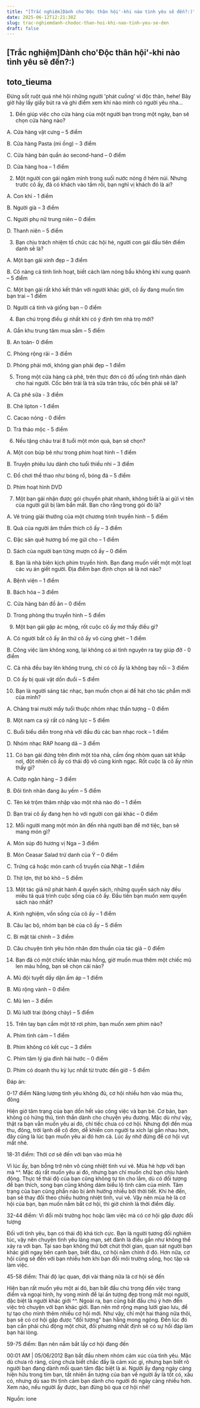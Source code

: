 ```yaml
---
title: "[Trắc nghiệm]Dành cho'Độc thân hội'-khi nào tình yêu sẽ đến?:)"
date: 2025-06-12T12:21:38Z
slug: trac-nghiemdanh-chodoc-than-hoi-khi-nao-tinh-yeu-se-den
draft: false
---
```


## [Trắc nghiệm]Dành cho'Độc thân hội'-khi nào tình yêu sẽ đến?:)

## toto_tieuma

Đừng sốt ruột quá nhé hội những người 'phát cuồng' vì độc thân, hehe! 
Bây giờ hãy lấy giấy bút ra và ghi điểm xem khi nào mình có người yêu nha... 



1. Đến giúp việc cho cửa hàng của một người bạn trong một ngày, bạn sẽ chọn cửa hàng nào?

A. Cửa hàng vật cưng – 5 điểm


B. Cửa hàng Pasta (mì ống) – 3 điểm


C. Cửa hàng bán quần áo second-hand – 0 điểm


D. Cửa hàng hoa – 1 điểm


2. Một người con gái ngâm mình trong suối nước nóng ở hẻm núi. Nhưng trước cô ấy, đã có khách vào tắm rồi, bạn nghĩ vị khách đó là ai?

A. Con khỉ - 1 điểm


B. Người già – 3 điểm


C. Người phụ nữ trung niên – 0 điểm


D. Thanh niên – 5 điểm


3. Bạn chịu trách nhiệm tổ chức các hội hè, người con gái đầu tiên điểm danh sẽ là?

A. Một bạn gái xinh đẹp – 3 điểm


B. Cô nàng cá tính linh hoạt, biết cách làm nóng bầu không khí xung quanh – 5 điểm


C. Một bạn gái rất khó kết thân với người khác giới, cô ấy đang muốn tìm bạn trai – 1 điểm


D. Người cá tính và giống bạn – 0 điểm


4. Bạn chú trọng điều gì nhất khi có ý định tìm nhà trọ mới?

A. Gần khu trung tâm mua sắm – 5 điểm


B. An toàn- 0 điểm


C. Phòng rộng rãi – 3 điểm


D. Phòng phải mới, không gian phải đẹp – 1 điểm


5. Trong một cửa hàng cà phê, trên thực đơn có đồ uống tình nhân dành cho hai người. Cốc bên trái là trà sữa trân trâu, cốc bên phải sẽ là?

A. Cà phê sữa - 3 điểm


B. Chè lipton - 1 điểm


C. Cacao nóng - 0 điểm


D. Trà thảo mộc - 5 điểm


6. Nếu tặng cháu trai 8 tuổi một món quà, bạn sẽ chọn?

A. Một con búp bê như trong phim hoạt hình – 1 điểm


B. Truyện phiêu lưu dành cho tuổi thiếu nhi – 3 điểm


C. Đồ chơi thể thao như bóng rổ, bóng đá – 5 điểm


D. Phim hoạt hình DVD


7. Một bạn gái nhận được gói chuyển phát nhanh, không biết là ai gửi vì tên của người gửi bị làm bẩn mất. Bạn cho rằng trong gói đó là?

A. Vé trúng giải thưởng của một chương trình truyền hình – 5 điểm


B. Quà của người âm thầm thích cô ấy – 3 điểm


C. Đặc sản quê hương bố mẹ gửi cho – 1 điểm


D. Sách của người bạn từng mượn cô ấy – 0 điểm


8. Bạn là nhà biên kịch phim truyền hình. Bạn đang muốn viết một một loạt các vụ án giết người. Địa điểm bạn định chọn sẽ là nơi nào?

A. Bệnh viện – 1 điểm


B. Bách hóa – 3 điểm


C. Cửa hàng bán đồ ăn – 0 điểm


D. Trong phòng thu truyền hình – 5 điểm


9. Một bạn gái gặp ác mộng, rốt cuộc cô ấy mơ thấy điều gì?

A. Có người bắt cô ấy ăn thứ cô ấy vô cùng ghét – 1 điểm


B. Công việc làm không xong, lại không có ai tình nguyên ra tay giúp đỡ - 0 điểm


C. Cả nhà đều bay lên không trung, chỉ có cô ấy là không bay nổi – 3 điểm


D. Cô ấy bị quái vật dồn đuổi – 5 điểm


10. Bạn là người sáng tác nhạc, bạn muốn chọn ai để hát cho tác phẩm mới của mình?

A. Chàng trai mười mấy tuổi thuộc nhóm nhạc thần tượng – 0 điểm


B. Một nam ca sỹ rất có năng lực – 5 điểm


C. Buổi biểu diễn trong nhà với đầu đủ các ban nhạc rock – 1 điểm


D. Nhóm nhạc RAP hoang dã – 3 điểm



11. Có bạn gái đứng trên đỉnh một tòa nhà, cầm ống nhòm quan sát khắp nơi, đột nhiên cô ấy có thái độ vô cùng kinh ngạc. Rốt cuộc là cô ấy nhìn thấy gì?

A. Cướp ngân hàng – 3 điểm


B. Đôi tình nhân đang âu yếm – 5 điểm


C. Tên kẻ trộm thâm nhập vào một nhà nào đó – 1 điểm


D. Bạn trai cô ấy đang hẹn hò với người con gái khác – 0 điểm


12. Mỗi người mang một món ăn đến nhà người bạn để mở tiệc, bạn sẽ mang món gì? 


A. Món súp đỏ hương vị Nga – 3 điểm


B. Món Ceasar Salad trứ danh của Ý – 0 điểm


C. Trứng cá hoặc món canh cổ truyền của Nhật – 1 điểm


D. Thịt lợn, thịt bò khô – 5 điểm


13. Một tác giả nữ phát hành 4 quyển sách, những quyển sách này đều miêu tả quá trình cuộc sống của cô ấy. Đầu tiên bạn muốn xem quyển sách nào nhất?

A. Kinh nghiệm, vốn sống của cô ấy – 1 điểm


B. Câu lạc bộ, nhóm bạn bè của cô ấy – 5 điểm


C. Bí mật tài chính – 3 điểm


D. Câu chuyện tình yêu hôn nhân đơn thuần của tác giả – 0 điểm


14. Bạn đã có một chiếc khăn màu hồng, giờ muốn mua thêm một chiếc mũ len màu hồng, bạn sẽ chọn cái nào?

A. Mũ đội tuyết dầy dặn ấm áp – 1 điểm


B. Mũ rộng vành – 0 điểm


C. Mũ len – 3 điểm


D. Mũ lưỡi trai (bóng chày) – 5 điểm


15. Trên tay bạn cầm một tờ rơi phim, bạn muốn xem phim nào?

A. Phim tình cảm – 1 điểm


B. Phim không có kết cục – 3 điểm


C. Phim tâm lý gia đình hài hước – 0 điểm


D. Phim có doanh thu kỷ lục nhất từ trước đến giờ - 5 điểm


Đáp án: 

0-17 điểm Năng lượng tình yêu không đủ, cơ hội nhiều hơn vào mùa thu, đông

Hiện giờ tâm trạng của bạn dồn hết vào công việc và bạn bè. Cơ bản, bạn không có hứng thú, tinh thần dành cho chuyện yêu đương. 
Mặc dù như vậy, thật ra bạn vẫn muốn yêu ai đó, chỉ tiếc chưa có cơ hội. Nhưng đợi đến mùa thu, đông, trời lạnh dễ cô đơn, dễ khiến con người ta xích lại gần nhau hơn, đây cũng là lúc bạn muốn yêu ai đó hơn cả. Lúc ấy nhớ đừng để cơ hội vụt mất nhé.


18-31 điểm: Thời cơ sẽ đến với bạn vào mùa hè

Vì lúc ấy, bạn bỗng trở nên vô cùng nhiệt tình vui vẻ. Mùa hè hợp với bạn mà ^^.
Mặc dù rất muốn yêu ai đó, nhưng bạn chỉ muốn chứ bạn chịu hành động. Thực tế thái độ của bạn cũng không tự tin cho lắm, dù có đối tượng để bạn thích, song bạn cũng không dám biểu lộ tình cảm của mình. 
Tâm trạng của bạn cũng phần nào bị ảnh hưởng nhiều bởi thời tiết. Khi hè đến, bạn sẽ thay đổi theo chiều hướng nhiệt tình, vui vẻ. Vậy nên mùa hè là cơ hội của bạn, bạn muốn nắm bắt cơ hội, thì giờ chính là thời điểm đấy.


32-44 điểm: Vì đổi môi trường học hoặc làm việc mà có cơ hội gặp được đối tượng

Đối với tình yêu, bạn có thái độ khá tích cực. Bạn là người tương đối nghiêm túc, vậy nên chuyện tình yêu lãng mạn, sét đánh là điều gần như không thể xảy ra với bạn. 
Tại sao bạn không thử bớt chút thời gian, quan sát người bạn khác giới ngay bên cạnh bạn, biết đâu, cơ hội nằm chính ở đó.
Hơn nữa, cơ hội cũng sẽ đến với bạn nhiều hơn khi bạn đổi môi trường sống, học tập và làm việc.


45-58 điểm: Thái độ lạc quan, đợi vài tháng nữa là cơ hội sẽ đến

Hiện bạn rất muốn yêu một ai đó, bạn bắt đầu chú trọng đến việc trang điểm và ngoại hình, hy vọng mình để lại ấn tượng đẹp trong mắt mọi người, đặc biệt là người khác giới ^^. Ngoài ra, bạn cũng bắt đầu chú ý hơn đến việc trò chuyện với bạn khác giới.
Bạn nên mở rộng mạng lưới giao lưu, để tự tạo cho mình thêm nhiều cơ hội mới. Như vậy, chỉ một hai tháng nữa thôi, bạn sẽ có cơ hội gặp được "đối tượng" bạn hằng mong ngóng. Đến lúc đó bạn cần phải chủ động một chút, đối phương nhất định sẽ có sự hồi đáp làm bạn hài lòng.


59-75 điểm: Bạn nên nắm bắt lấy cơ hội đang đến

00:01 AM | 05/06/2012 Bạn bắt đầu nhem nhóm cảm xúc của tình yêu. Mặc dù chưa rõ ràng, cũng chưa biết chắc đấy là cảm xúc gì, nhưng bạn biết rõ người bạn đang dành mối quan tâm đặc biệt là ai. Người ấy đang ngày càng hiện hữu trong tim bạn, tất nhiên ấn tượng của bạn về người ấy là tốt có, xấu có, nhưng dù sao thì tình cảm bạn dành cho người đó ngày càng nhiều hơn. Xem nào, nếu người ấy được, bạn đừng bỏ qua cơ hội nhé!
 
 
Nguồn: ione